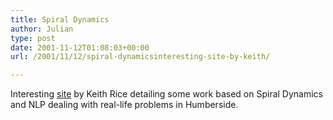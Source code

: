 ```yaml
---
title: Spiral Dynamics
author: Julian
type: post
date: 2001-11-12T01:08:03+00:00
url: /2001/11/12/spiral-dynamicsinteresting-site-by-keith/

---
```

Interesting [site][1] by Keith Rice detailing some work based on Spiral Dynamics and NLP dealing with real-life problems in Humberside.

 [1]: https://www.rice65.freeserve.co.uk/HumbersideMESH/Indexx.html